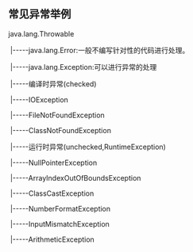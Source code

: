 ## 常见异常举例

java.lang.Throwable

​		|-----java.lang.Error:一般不编写针对性的代码进行处理。

​		|-----java.lang.Exception:可以进行异常的处理

​				|-----编译时异常(checked)

​						|-----IOException

​								|-----FileNotFoundException

​								|-----ClassNotFoundException

​				|-----运行时异常(unchecked,RuntimeException)

​						|-----NullPointerException

​						|-----ArrayIndexOutOfBoundsException

​						|-----ClassCastException

​						|-----NumberFormatException

​						|-----InputMismatchException

​						|-----ArithmeticException

